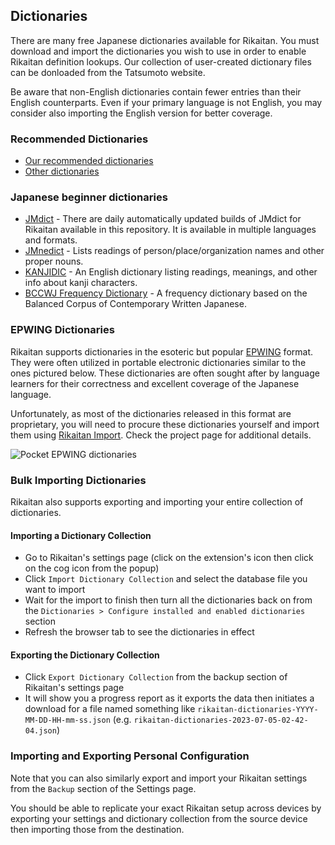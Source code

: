 ## Dictionaries

There are many free Japanese dictionaries available for Rikaitan.
You must download and import the dictionaries you wish to use
in order to enable Rikaitan definition lookups.
Our collection of user-created dictionary files can be donloaded from
the Tatsumoto website.

Be aware that non-English dictionaries contain fewer entries than their English counterparts.
Even if your primary language is not English,
you may consider also importing the English version for better coverage.

### Recommended Dictionaries

- [Our recommended dictionaries](https://tatsumoto.neocities.org/blog/yomichan-and-epwing-dictionaries#rikaitan)
- [Other dictionaries](https://github.com/Ajatt-Tools/rikaitan/tree/dictionaries)

### Japanese beginner dictionaries

- [JMdict](https://github.com/Ajatt-Tools/jmdict-rikaitan#jmdict-for-rikaitan) - There are daily automatically updated builds of JMdict for Rikaitan available in this repository. It is available in multiple languages and formats.
- [JMnedict](https://github.com/Ajatt-Tools/jmdict-rikaitan#jmnedict-for-rikaitan) - Lists readings of person/place/organization names and other proper nouns.
- [KANJIDIC](https://github.com/Ajatt-Tools/jmdict-rikaitan#kanjidic-for-rikaitan) - An English dictionary listing readings, meanings, and other info about kanji characters.
- [BCCWJ Frequency Dictionary](https://github.com/toasted-nutbread/yomichan-bccwj-frequency-dictionary) - A frequency dictionary based on the Balanced Corpus of Contemporary Written Japanese.

### EPWING Dictionaries

Rikaitan supports dictionaries in the esoteric but popular
[EPWING](https://ja.wikipedia.org/wiki/EPWING) format. They were often utilized
in portable electronic dictionaries similar to the ones pictured below. These
dictionaries are often sought after by language learners for their correctness
and excellent coverage of the Japanese language.

Unfortunately, as most of the dictionaries released in this format are
proprietary, you will need to procure these dictionaries yourself and import
them using [Rikaitan Import](https://github.com/Ajatt-Tools/rikaitan-import).
Check the project page for additional details.

![Pocket EPWING dictionaries](../img/epwing-devices.jpg)

### Bulk Importing Dictionaries

Rikaitan also supports exporting and importing your entire collection of dictionaries.

#### Importing a Dictionary Collection

- Go to Rikaitan's settings page (click on the extension's icon then click on the cog icon from the popup)
- Click `Import Dictionary Collection` and select the database file you want to import
- Wait for the import to finish then turn all the dictionaries back on from the `Dictionaries > Configure installed and enabled dictionaries` section
- Refresh the browser tab to see the dictionaries in effect

#### Exporting the Dictionary Collection

- Click `Export Dictionary Collection` from the backup section of Rikaitan's settings page
- It will show you a progress report as it exports the data then initiates a
  download for a file named something like `rikaitan-dictionaries-YYYY-MM-DD-HH-mm-ss.json`
  (e.g. `rikaitan-dictionaries-2023-07-05-02-42-04.json`)

### Importing and Exporting Personal Configuration

Note that you can also similarly export and import your Rikaitan settings from
the `Backup` section of the Settings page.

You should be able to replicate your exact Rikaitan setup across devices by
exporting your settings and dictionary collection from the source device then
importing those from the destination.

